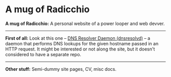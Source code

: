 # A mug of Radicchio

**A mug of Radicchio:** A personal website of a power looper and web devver.

---

**First of all:** Look at this one &ndash; [DNS Resolver Daemon (dnsresolvd)](https://github.com/rgolubtsov/rgolubtsov.github.io/tree/master/content/dev/misc/dnsresolvd "DNS Resolver Daemon") &ndash; a daemon that performs DNS lookups for the given hostname passed in an HTTP request. It might be interested or not along the site, but it doesn't considered to have a separate repo.

---

**Other stuff:** Semi-dummy site pages, CV, misc docs.
